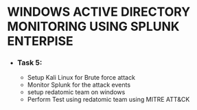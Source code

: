 # WINDOWS ACTIVE DIRECTORY MONITORING USING SPLUNK ENTERPISE


- ### Task 5:
     - Setup Kali Linux for Brute force attack
     - Monitor Splunk for the attack events
     - setup redatomic team on windows
     - Perform Test using redatomic team using MITRE ATT&CK <br><br>


     